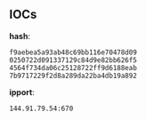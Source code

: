 
## IOCs

__hash__:

```text
f9aebea5a93ab48c69bb116e70478d09
0250722d091337129c84d9e82bb626f5
4564f734da06c25128722ff9d6188eab
7b9717229f2d8a289da22ba4db19a892
```
__ipport__:

```text
144.91.79.54:670
```